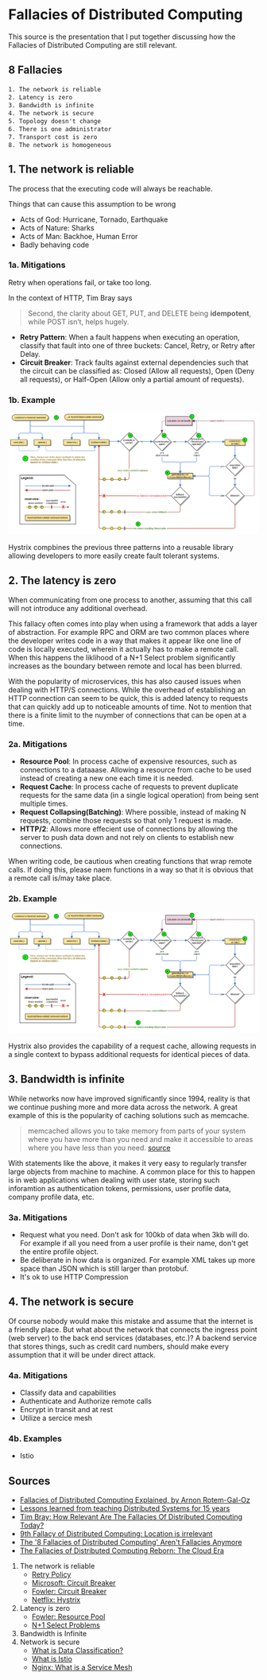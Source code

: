 # Fallacies of Distributed Computing

This source is the presentation that I put together discussing how the Fallacies of Distributed Computing are still relevant.

## 8 Fallacies

    1. The network is reliable
    2. Latency is zero
    3. Bandwidth is infinite
    4. The network is secure
    5. Topology doesn't change
    6. There is one administrator
    7. Transport cost is zero
    8. The network is homogeneous

## 1. The network is reliable

The process that the executing code will always be reachable.

Things that can cause this assumption to be wrong

- Acts of God: Hurricane, Tornado, Earthquake
- Acts of Nature: Sharks
- Acts of Man: Backhoe, Human Error
- Badly behaving code

### 1a. Mitigations

Retry when operations fail, or take too long.

In the context of HTTP, Tim Bray says
> Second, the clarity about GET, PUT, and DELETE being **idempotent**, while POST isn’t, helps hugely.

- **Retry Pattern**: When a fault happens when executing an operation, classify that fault into one of three buckets: Cancel, Retry, or Retry after Delay.
- **Circuit Breaker**: Track faults against external dependencies such that the circuit can be classified as: Closed (Allow all requests), Open (Deny all requests), or Half-Open (Allow only a partial amount of requests).

### 1b. Example

![Netflix Hystrix](images/hystrix-command-flow-chart.png)

Hystrix compbines the previous three patterns into a reusable library allowing developers to more easily create fault tolerant systems.

## 2. The latency is zero

When communicating from one process to another, assuming that this call will not introduce any additional overhead.

This fallacy often comes into play when using a framework that adds a layer of abstraction. For example RPC and ORM are two common places where the developer writes code in a way that makes it appear like one line of code is locally executed, wherein it actually has to make a remote call. When this happens the liklihood of a N+1 Select problem significantly increases as the boundary between remote and local has been blurred.

With the popularity of microservices, this has also caused issues when dealing with HTTP/S connections. While the overhead of establishing an HTTP connection can seem to be quick, this is added latency to requests that can quickly add up to noticeable amounts of time. Not to mention that there is a finite limit to the nuymber of connections that can be open at a time.

### 2a. Mitigations

- **Resource Pool**: In process cache of expensive resources, such as connections to a dataaase. Allowing a resource from cache to be used instead of creating a new one each time it is needed.
- **Request Cache**: In process cache of requests to prevent duplicate requests for the same data (in a single logical operation) from being sent multiple times.
- **Request Collapsing(Batching)**: Where possible, instead of making N requests, combine those requests so that only 1 request is made.
- **HTTP/2**: Allows more effecient use of connections by allowing the server to push data down and not rely on clients to establish new connections.

When writing code, be cautious when creating functions that wrap remote calls. If doing this, please naem functions in a way so that it is obvious that a remote call is/may take place.

### 2b. Example

![Netflix Hystrix](images/hystrix-command-flow-chart.png)

Hystrix also provides the capability of a request cache, allowing requests in a single context to bypass additional requests for identical pieces of data.

## 3. Bandwidth is infinite

While networks now have improved significantly since 1994, reality is that we continue pushing more and more data across the network. A great example of this is the popularity of caching solutions such as memcache.

> memcached allows you to take memory from parts of your system where you have more than you need and make it accessible to areas where you have less than you need. [source](https://memcached.org/about)

With statements like the above, it makes it very easy to regularly transfer large objects from machine to machine. A common place for this to happen is in web applications when dealing with user state, storing such inforamtion as authentication tokens, permissions, user profile data, company profile data, etc.

### 3a. Mitigations

- Request what you need. Don't ask for 100kb of data when 3kb will do. For example if all you need from a user profile is their name, don't get the entire profile object.
- Be deliberate in how data is organized. For example XML takes up more space than JSON which is still larger than protobuf.
- It's ok to use HTTP Compression

## 4. The network is secure

Of course nobody would make this mistake and assume that the internet is a friendly place. But what about the network that connects the ingress point (web server) to the back end services (databases, etc.)? A backend service that stores things, such as credit card numbers, should make every assumption that it will be under direct attack.

### 4a. Mitigations

- Classify data and capabilities
- Authenticate and Authorize remote calls
- Encrypt in transit and at rest
- Utilize a sercice mesh

### 4b. Examples

- Istio


## Sources

- [Fallacies of Distributed Computing Explained, by Arnon Rotem-Gal-Oz](http://www.rgoarchitects.com/Files/fallacies.pdf)
- [Lessons learned from teaching Distributed Systems for 15 years](https://kriha.de/DistributedSystemsLectures.html)
- [Tim Bray: How Relevant Are The Fallacies Of Distributed Computing Today?](http://www.tbray.org/ongoing/When/200x/2009/05/25/HTTP-and-the-Fallacies-of-Distributed-Computing)
- [9th Fallacy of Distributed Computing: Location is irrelevant](http://ecbeez.blogspot.com/2010/10/9th-fallacy-of-distributed-computing.html)
- [The '8 Fallacies of Distributed Computing' Aren't Fallacies Anymore](https://www.stackery.io/blog/eight-fallacies/)
- [The Fallacies of Distributed Computing Reborn: The Cloud Era](https://blog.newrelic.com/engineering/the-fallacies-of-distributed-computing-reborn-the-cloud-era/)

1. The network is reliable
    - [Retry Policy](https://docs.microsoft.com/en-us/azure/architecture/patterns/retry)
    - [Microsoft: Circuit Breaker](https://docs.microsoft.com/en-us/azure/architecture/patterns/circuit-breaker)
    - [Fowler: Circuit Breaker](https://martinfowler.com/bliki/CircuitBreaker.html)
    - [Netflix: Hystrix](https://github.com/Netflix/Hystrix/wiki/How-it-Works)
2. Latency is zero
    - [Fowler: Resource Pool](https://martinfowler.com/bliki/ResourcePool.html)
    - [N+1 Select Problems](https://stackoverflow.com/questions/97197/what-is-the-n1-selects-problem-in-orm-object-relational-mapping)
3. Bandwidth is Infinite
4. Network is secure
   - [What is Data Classification?](https://digitalguardian.com/blog/what-data-classification-data-classification-definition)
   - [What is Istio](https://istio.io/docs/concepts/what-is-istio/)
   - [Nginx: What is a Service Mesh](https://www.nginx.com/blog/what-is-a-service-mesh/)
